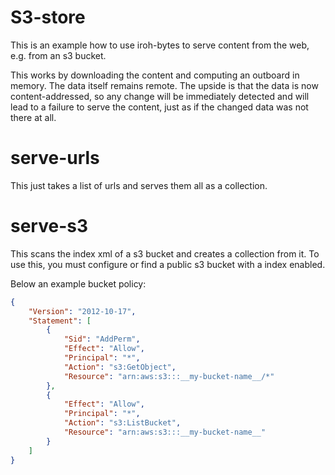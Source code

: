 # S3-store

This is an example how to use iroh-bytes to serve content from the web,
e.g. from an s3 bucket.

This works by downloading the content and computing an outboard in memory.
The data itself remains remote. The upside is that the data is now content-addressed,
so any change will be immediately detected and will lead to a failure to serve
the content, just as if the changed data was not there at all.

# serve-urls

This just takes a list of urls and serves them all as a collection.

# serve-s3

This scans the index xml of a s3 bucket and creates a collection from it.
To use this, you must configure or find a public s3 bucket with a index enabled.

Below an example bucket policy:

```json
{
    "Version": "2012-10-17",
    "Statement": [
        {
            "Sid": "AddPerm",
            "Effect": "Allow",
            "Principal": "*",
            "Action": "s3:GetObject",
            "Resource": "arn:aws:s3:::__my-bucket-name__/*"
        },
        {
            "Effect": "Allow",
            "Principal": "*",
            "Action": "s3:ListBucket",
            "Resource": "arn:aws:s3:::__my-bucket-name__"
        }
    ]
}
```
